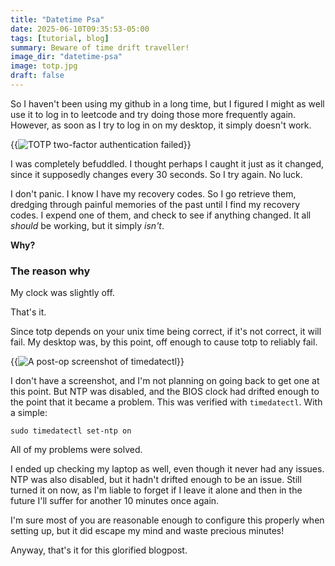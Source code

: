 ```yaml
---
title: "Datetime Psa"
date: 2025-06-10T09:35:53-05:00
tags: [tutorial, blog]
summary: Beware of time drift traveller!
image_dir: "datetime-psa"
image: totp.jpg
draft: false
---
```


So I haven't been using my github in a long time, but I figured I might as well use it to log in to leetcode and try doing those more frequently again.
However, as soon as I try to log in on my desktop, it simply doesn't work.

{{<img caption="It's so over" alt="TOTP two-factor authentication failed" src="totp_fail.png">}}

I was completely befuddled.
I thought perhaps I caught it just as it changed, since it supposedly changes every 30 seconds.
So I try again.
No luck.

I don't panic.
I know I have my recovery codes.
So I go retrieve them, dredging through painful memories of the past until I find my recovery codes.
I expend one of them, and check to see if anything changed.
It all _should_ be working, but it simply _isn't_.

**Why?**

### The reason why
My clock was slightly off.

That's it.

Since totp depends on your unix time being correct, if it's not correct, it will fail.
My desktop was, by this point, off enough to cause totp to reliably fail.

{{<img caption="NTP was disabled and System Clock was not synchronized" alt="A post-op screenshot of timedatectl" src="no_ntp.png">}}

I don't have a screenshot, and I'm not planning on going back to get one at this point.
But NTP was disabled, and the BIOS clock had drifted enough to the point that it became a problem.
This was verified with `timedatectl`.
With a simple:

`sudo timedatectl set-ntp on`  

All of my problems were solved.

I ended up checking my laptop as well, even though it never had any issues. NTP was also disabled, but it hadn't drifted enough to be an issue.
Still turned it on now, as I'm liable to forget if I leave it alone and then in the future I'll suffer for another 10 minutes once again.

I'm sure most of you are reasonable enough to configure this properly when setting up, but it did escape my mind and waste precious minutes!

Anyway, that's it for this glorified blogpost.
